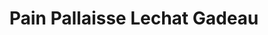 ---
title: "Pain Pallaisse Lechat Gadeau"
url: /limoges/pain-pallaisse-lechat-gadeau/
shop: Bäckerei
---